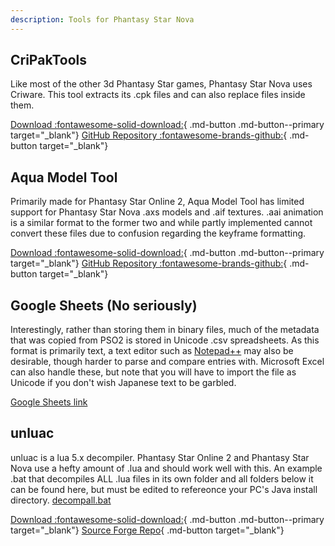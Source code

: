 ```yaml
---
description: Tools for Phantasy Star Nova
---
```


## CriPakTools
Like most of the other 3d Phantasy Star games, Phantasy Star Nova uses Criware. This tool extracts its .cpk files and can also replace files inside them.

[Download :fontawesome-solid-download:](https://github.com/esperknight/CriPakTools/tree/master/Build){ .md-button .md-button--primary target="_blank"}
[GitHub Repository :fontawesome-brands-github:](https://github.com/esperknight/CriPakTools/){ .md-button target="_blank"}

## Aqua Model Tool
Primarily made for Phantasy Star Online 2, Aqua Model Tool has limited support for Phantasy Star Nova .axs models and .aif textures. .aai animation is a similar format to the former two and while partly implemented cannot convert these files due to confusion regarding the keyframe formatting. 

[Download :fontawesome-solid-download:](https://github.com/esperknight/CriPakTools/tree/master/Build){ .md-button .md-button--primary target="_blank"}
[GitHub Repository :fontawesome-brands-github:](https://github.com/esperknight/CriPakTools/){ .md-button target="_blank"}

## Google Sheets (No seriously)
Interestingly, rather than storing them in binary files, much of the metadata that was copied from PSO2 is stored in Unicode .csv spreadsheets. As this format is primarily text, a text editor such as [Notepad++](https://notepad-plus-plus.org/downloads/) may also be desirable, though harder to parse and compare entries with. Microsoft Excel can also handle these, but note that you will have to import the file as Unicode if you don't wish Japanese text to be garbled.

[Google Sheets link](https://docs.google.com/spreadsheets/u/0/?tgif=d)

## unluac
unluac is a lua 5.x decompiler. Phantasy Star Online 2 and Phantasy Star Nova use a hefty amount of .lua and should work well with this. An example .bat that decompiles ALL .lua files in its own folder and all folders below it can be found here, but must be edited to refereonce your PC's Java install directory. [decompall.bat](./assets/common/decompall.bat)

[Download :fontawesome-solid-download:](https://sourceforge.net/projects/unluac/){ .md-button .md-button--primary target="_blank"}
[Source Forge Repo](http://hg.code.sf.net/p/unluac/hgcode/branches){ .md-button target="_blank"}